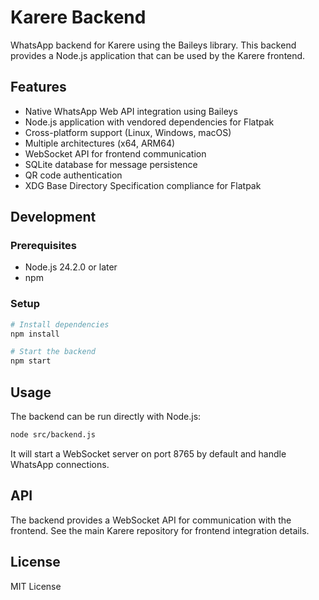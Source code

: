 # Karere Backend

WhatsApp backend for Karere using the Baileys library. This backend provides a Node.js application that can be used by the Karere frontend.

## Features

- Native WhatsApp Web API integration using Baileys
- Node.js application with vendored dependencies for Flatpak
- Cross-platform support (Linux, Windows, macOS)
- Multiple architectures (x64, ARM64)
- WebSocket API for frontend communication
- SQLite database for message persistence
- QR code authentication
- XDG Base Directory Specification compliance for Flatpak

## Development

### Prerequisites

- Node.js 24.2.0 or later
- npm

### Setup

```bash
# Install dependencies
npm install

# Start the backend
npm start
```

## Usage

The backend can be run directly with Node.js:

```bash
node src/backend.js
```

It will start a WebSocket server on port 8765 by default and handle WhatsApp connections.

## API

The backend provides a WebSocket API for communication with the frontend. See the main Karere repository for frontend integration details.

## License

MIT License
